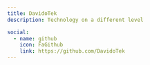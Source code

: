 ```yaml
---
title: DavidoTek
description: Technology on a different level

social:
  - name: github
    icon: FaGithub
    link: https://github.com/DavidoTek
---
```


